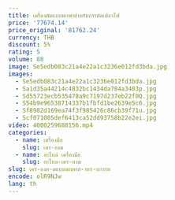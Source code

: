 ```yaml
---
title: เครื่องตัดแบบพกพาสําหรับการตัดเปลวไฟ
price: '77674.14'
price_original: '81762.24'
currency: THB
discount: 5%
rating: 5
volume: 88
image: Se5edb083c21a4e22a1c3236e012fd3bda.jpg
images:
  - Se5edb083c21a4e22a1c3236e012fd3bda.jpg
  - Sa1d35a44214c4832bc1434da784a3403p.jpg
  - Sd55723ecb535478a9c7197d237eb22f0Q.jpg
  - S54b9e96538714337b1fbfd1be2639e5c6.jpg
  - Sf8982d169ea74f3f985426c86cb39f71u.jpg
  - Scf071005def6413ca52dd93758b22e2ei.jpg
video: 4000259688156.mp4
categories:
  - name: เครื่องมือ
    slug: เคร-องม
  - name: อะไหล่ เครื่องมือ
    slug: อะไหล-เคร-องม
slug: เคร-องต-ดแบบพกพาส-าหร-บการต
encode: olR9NJw
lang: th
---
```

  